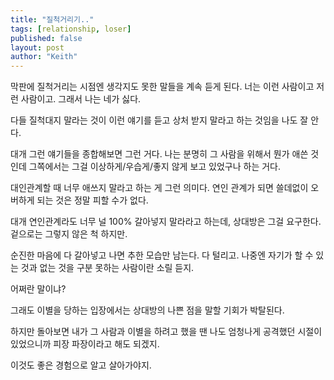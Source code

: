 ```yaml
---
title: "질척거리기.."
tags: [relationship, loser]
published: false
layout: post
author: "Keith"
---
```


막판에 질척거리는 시점엔 생각지도 못한 말들을 계속 듣게 된다. 너는 이런 사람이고 저런 사람이고. 그래서 나는 네가 싫다.

다들 질척대지 말라는 것이 이런 얘기를 듣고 상처 받지 말라고 하는 것임을 나도 잘 안다.

대개 그런 얘기들을 종합해보면 그런 거다. 나는 분명히 그 사람을 위해서 뭔가 애쓴 것인데 그쪽에서는 그걸 이상하게/우습게/좋지 않게 보고 있었구나 하는 거다.

대인관계할 때 너무 애쓰지 말라고 하는 게 그런 의미다. 연인 관계가 되면 쓸데없이 오버하게 되는 것은 정말 피할 수가 없다.

대개 연인관계라도 너무 널 100% 갈아넣지 말라라고 하는데, 상대방은 그걸 요구한다. 겉으로는 그렇지 않은 척 하지만.

순진한 마음에 다 갈아넣고 나면 추한 모습만 남는다. 다 털리고. 나중엔 자기가 할 수 있는 것과 없는 것을 구분 못하는 사람이란 소릴 듣지.

어쩌란 말이냐?

그래도 이별을 당하는 입장에서는 상대방의 나쁜 점을 말할 기회가 박탈된다.

하지만 돌아보면 내가 그 사람과 이별을 하려고 했을 땐 나도 엄청나게 공격했던 시절이 있었으니까 피장 파장이라고 해도 되겠지.

이것도 좋은 경험으로 알고 살아가야지.
